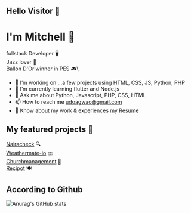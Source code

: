 ## Hello Visitor 👋

# I'm Mitchell 🎴

fullstack Developer 🖥️\
Jazz lover 🎸\
Ballon D'Or winner in PES 🎮\

*  🔭 I’m working on ...a few projects using HTML, CSS, JS, Python, PHP
*  🌱 I’m currently learning flutter and Node.js
*  💬 Ask me about  Python, Javascript, PHP, CSS, HTML
*  📫 How to reach me  udoagwac@gmail.com
*  📄 Know about my work & experiences [my Resume](https://docs.google.com/document/d/1nvkCjo8hFv_o3N7SxoM2S1_6tysmHPrI62MlScCOTN0/edit?usp=sharing)

## My featured projects 🚀
[Nairacheck](https://www.nairacheck.com) 🔍\
[Weathermate-io](https://github.com/CodeTemplar99/weathermate) ⛈️\
[Churchmanagement](https://github.com/CodeTemplar99/DBM) 📝\
[Recipot](https://github.com/CodeTemplar99/Recipot) 🍽️


## According to Github
![Anurag's GitHub stats](https://github-readme-stats.vercel.app/api?username=CodeTemplar99&theme=onedark&show_icons=true)

